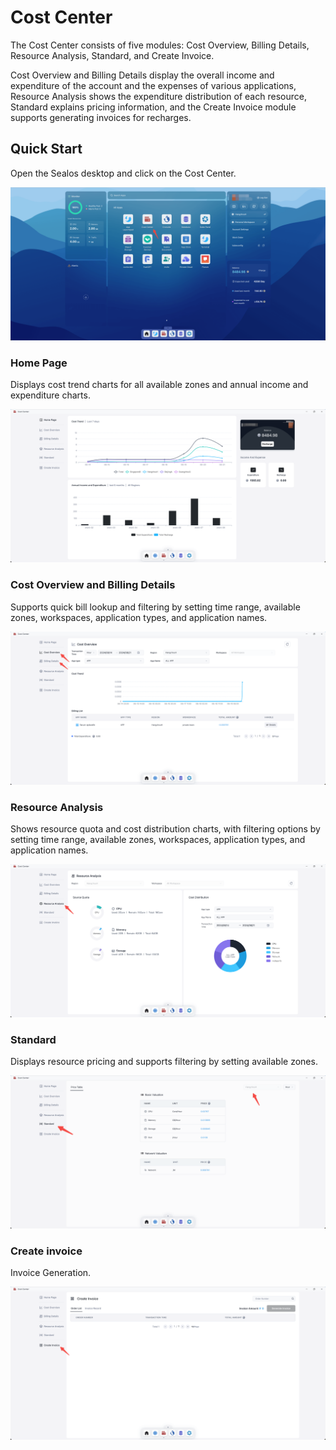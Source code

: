 # Cost Center

The Cost Center consists of five modules: Cost Overview, Billing Details, Resource Analysis, Standard, and Create
Invoice.

Cost Overview and Billing Details display the overall income and expenditure of the account and the expenses of various
applications, Resource Analysis shows the expenditure distribution of each resource, Standard explains pricing
information, and the Create Invoice module supports generating invoices for recharges.

## Quick Start

Open the Sealos desktop and click on the Cost Center.

![](./images/cost-center-1.png)

### Home Page

Displays cost trend charts for all available zones and annual income and expenditure charts.

![](./images/cost-center-2.png)

### Cost Overview and Billing Details

Supports quick bill lookup and filtering by setting time range, available zones, workspaces, application types, and
application names.

![](./images/cost-center-3.png)

### Resource Analysis

Shows resource quota and cost distribution charts, with filtering options by setting time range, available zones,
workspaces, application types, and application names.

![](./images/cost-center-4.png)

### Standard

Displays resource pricing and supports filtering by setting available zones.

![](./images/cost-center-5.png)

### Create invoice

Invoice Generation.

![](./images/cost-center-6.png)
